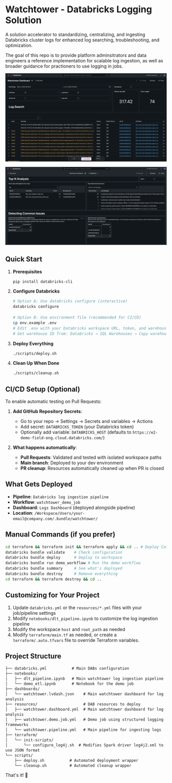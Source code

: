 # Watchtower - Databricks Logging Solution

A solution accelerator to standardizing, centralizing, and ingesting Databricks cluster logs
for enhanced log searching, troubleshooting, and optimization.

The goal of this repo is to provide platform adminsitrators and data engineers a reference implementation
for scalable log ingestion, as well as broader guidance for practioners to use logging in jobs.

![Log Search dashboard](./images/01-dashboard-logsearch.png)

![Top N analysis dashboard](./images/02-dashboard-top-n.png)

## Quick Start

1. **Prerequisites**
   ```bash
   pip install databricks-cli
   ```

2. **Configure Databricks**
   ```bash
   # Option A: Use databricks configure (interactive)
   databricks configure
   
   # Option B: Use environment file (recommended for CI/CD)
   cp env.example .env
   # Edit .env with your Databricks workspace URL, token, and warehouse ID
   # Get warehouse ID from: Databricks → SQL Warehouses → Copy warehouse ID
   ```

3. **Deploy Everything**
   ```bash
   ./scripts/deploy.sh
   ```

4. **Clean Up When Done**
   ```bash
   ./scripts/cleanup.sh
   ```

## CI/CD Setup (Optional)

To enable automatic testing on Pull Requests:

1. **Add GitHub Repository Secrets**:
   - Go to your repo → Settings → Secrets and variables → Actions
   - Add secret: `DATABRICKS_TOKEN` (your Databricks token)
   - Optionally add variable: `DATABRICKS_HOST` (defaults to `https://e2-demo-field-eng.cloud.databricks.com/`)

2. **What happens automatically**:
   - **Pull Requests**: Validated and tested with isolated workspace paths
   - **Main branch**: Deployed to your dev environment
   - **PR cleanup**: Resources automatically cleaned up when PR is closed

## What Gets Deployed

- **Pipeline**: `Databricks log ingestion pipeline` 
- **Workflow**: `watchtower_demo_job`
- **Dashboard**: `Logs Dashboard` (deployed alongside pipeline)
- **Location**: `/Workspace/Users/your-email@company.com/.bundle/watchtower/`

## Manual Commands (if you prefer)

```bash
cd terraform && terraform init && terraform apply && cd .. # Deploy Catalog resources and init scripts
databricks bundle validate    # Check configuration
databricks bundle deploy      # Deploy to workspace
databricks bundle run demo_workflow # Run the demo workflow
databricks bundle summary     # See what's deployed
databricks bundle destroy     # Remove everything
cd terraform && terraform destroy && cd ..
```

## Customizing for Your Project

1. Update `databricks.yml` or the `resources/*.yml` files with your job/pipeline settings
2. Modify `notebooks/dlt_pipeline.ipynb` to customize the log ingestion pipeline
3. Modify the workspace `host` and `root_path` as needed
4. Modify `terraform/main.tf` as needed, or create a `terraform/.auto.tfvars` file to override Terraform variables.

## Project Structure

```
├── databricks.yml           # Main DABs configuration
├── notebooks/
│   ├── dlt_pipeline.ipynb   # Main watchtower log ingestion pipeline
│   └── demo_etl.ipynb       # Notebook for the demo job
├── dashboards/
│   └── watchtower.lvdash.json    # Main watchtower dashboard for log analysis
├── resources/                    # DAB resources to deploy
│   ├── watchtower.dashboard.yml  # Main watchtower dashboard for log analysis
│   ├── watchtower.demo.job.yml   # Demo job using structured logging frameworks
│   └── watchtower.pipeline.yml   # Main pipeline for ingesting logs
├── terraform/
│   └── init-scripts/
│       └── configure_log4j.sh  # Modifies Spark driver log4j2.xml to use JSON format
└── scripts/
    ├── deploy.sh           # Automated deployment wrapper
    └── cleanup.sh          # Automated cleanup wrapper
```

That's it! 🚀 